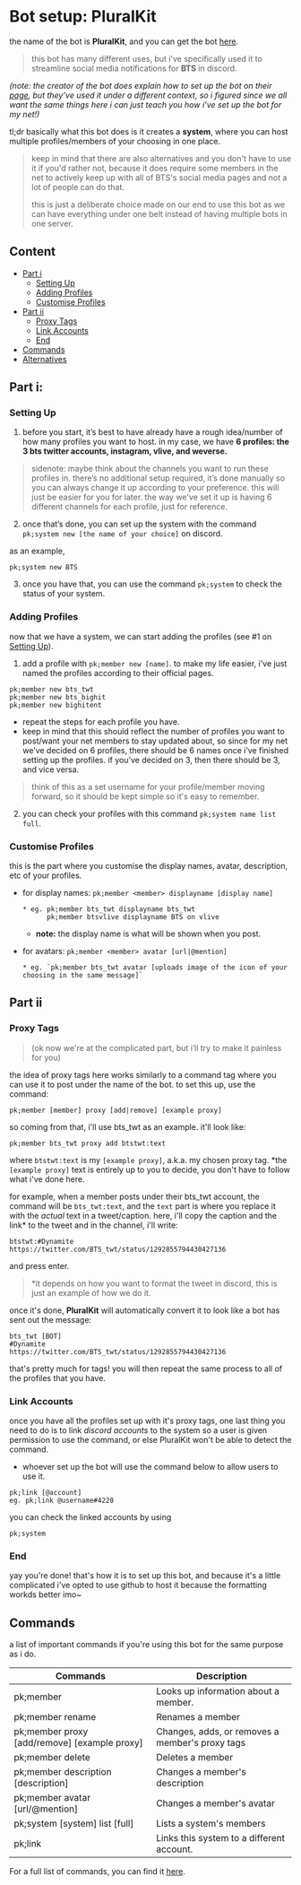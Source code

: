 # Bot setup: PluralKit
the name of the bot is **PluralKit**, and you can get the bot [here](https://pluralkit.me/). 
<br><blockquote>this bot has many different uses, but i've specifically used it to streamline social media notifications for **BTS** in discord.</blockquote>

*(note: the creator of the bot does explain how to set up the bot on their [page](https://pluralkit.me/start/), 
but they’ve used it under a different context, so i figured since we all want the same things here i can just teach you how i’ve set up the bot for my net!)*

tl;dr basically what this bot does is it creates a __system__, where you can host multiple profiles/members  of your choosing in one place. 

<blockquote>keep in mind that there are also alternatives and you don't have to use it if you'd rather not, because it does require some members in the net to
actively keep up with all of BTS's social media pages and not a lot of people can do that. 

this is just a deliberate choice made on our end to use this bot as we can have everything under one belt instead of having multiple bots in one server. </blockquote>

## Content
* [Part i](#Part-i)
  * [Setting Up](#Setting-Up)
  * [Adding Profiles](#Adding-Profiles)
  * [Customise Profiles](#Customise-Profiles)
* [Part ii](#Part-ii)
  * [Proxy Tags](#Proxy-Tags)
  * [Link Accounts](#Link-Accounts)
  * [End](#End)
* [Commands](#Commands)
* [Alternatives](#Alternatives)

## Part i: 
### Setting Up

1. before you start, it’s best to have already have a rough idea/number of how many profiles you want to host. 
in my case, we have **6 profiles: the 3 bts twitter accounts, instagram, vlive, and weverse.**


<blockquote>sidenote: maybe think about the channels you want to run these profiles in. there’s no additional setup required, 
it’s done manually so you can always change it up according to your preference. this will just be easier for you for later. 
the way we've set it up is having 6 different channels for each profile, just for reference.</blockquote>

2. once that’s done, you can set up the system with the command `pk;system new [the name of your choice]` on discord.  

as an example, 
```
pk;system new BTS 
```

3. once you have that, you can use the command  `pk;system` to check the status of your system. 

### Adding Profiles
now that we have a system, we can start adding the profiles (see #1 on [Setting Up](#Setting-Up)).

1. add a profile with `pk;member new [name]`. to make my life easier, i've just named the profiles according to their official pages. 
```
pk;member new bts_twt
pk;member new bts_bighit
pk;member new bighitent
```
  * repeat the steps for each profile you have.
   * keep in mind that this should reflect the number of profiles you want to post/want your net members to stay updated about, 
   so since for my net we’ve decided on 6 profiles, there should be 6 names once i’ve finished setting up the profiles. 
   if you’ve decided on 3, then there should be 3, and vice versa.
   
<blockquote> think of this as a set username for your profile/member moving forward, so it should be kept simple so it's easy to remember.</blockquote>
   
2.  you can check your profiles with this command `pk;system name list full`.

### Customise Profiles
this is the part where you customise the display names, avatar, description, etc of your profiles.

* for display names: `pk;member <member> displayname [display name]`
  ```
  * eg. pk;member bts_twt displayname bts_twt
        pk;member btsvlive displayname BTS on vlive
  ```
  *  **note:** the display name is what will be shown when you post.
  
* for avatars: `pk;member <member> avatar [url|@mention]`
  ```
  * eg. `pk;member bts_twt avatar [uploads image of the icon of your choosing in the same message]`
  ```
  
## Part ii
### Proxy Tags
<blockquote>(ok now we're at the complicated part, but i’ll try to make it painless for you)</blockquote>

the idea of proxy tags here works similarly to a command tag where you can use it to post under the name of the bot. to set this up, use the command: 
```
pk;member [member] proxy [add|remove] [example proxy]
```

so coming from that, i'll use bts_twt as an example. it'll look like:
```
pk;member bts_twt proxy add btstwt:text
```
where  `btstwt:text` is my `[example proxy]`, a.k.a. my chosen proxy tag. *the `[example proxy]` text is entirely up to you to decide, 
you don't have to follow what i've done here.

for example, when a member posts under their bts_twt account, the command will be `bts_twt:text`, and the `text` part is where you replace it with
the *actual* text in a tweet/caption.
here, i'll copy the caption and the link* to the tweet and in the channel, i'll write:
```
btstwt:#Dynamite 
https://twitter.com/BTS_twt/status/1292855794430427136
```
and press enter.
<blockquote>*it depends on how you want to format the tweet in discord, this is just an example of how we do it.</blockquote>

once it's done, **PluralKit** will automatically convert it to look like a bot has sent out the message:
```
bts_twt [BOT]
#Dynamite 
https://twitter.com/BTS_twt/status/1292855794430427136
```

that's pretty much for tags! you will then repeat the same process to all of the profiles that you have.

### Link Accounts
once you have all the profiles set up with it's proxy tags, 
one last thing you need to do is to link *discord accounts* to the system so a user is given permission to use the command,
or else PluralKit won't be able to detect the command.
* whoever set up the bot will use the command below to allow users to use it.

```
pk;link [@account]
eg. pk;link @username#4220
```

you can check the linked accounts by using
```
pk;system
```

### End
yay you're done! that's how it is to set up this bot, 
and because it's a little complicated i've opted to use github to host it because the formatting workds better imo~ 


## Commands
a list of important commands if you're using this bot for the same purpose as i do.

Commands | Description
---------- | ------
pk;member <member>                   |  Looks up information about a member.
pk;member <member> rename <new name> |  Renames a member
pk;member <member> proxy [add/remove] [example proxy] | Changes, adds, or removes a member's proxy tags
pk;member <member> delete | Deletes a member
pk;member <member> description [description] | Changes a member's description
pk;member <member> avatar [url/@mention] | Changes a member's avatar
pk;system [system] list [full] | Lists a system's members
pk;link <account> | Links this system to a different account.

For a full list of commands, you can find it [here](https://pluralkit.me/commands).
